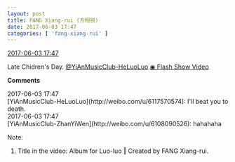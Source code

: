 ```yaml
---
layout: post
title: FANG Xiang-rui (方翔锐)
date: 2017-06-03 17:47
categories: [ 'fang-xiang-rui' ]
---
```


<div class="weibo-info">
  <a href="http://weibo.com/6117583008/F686t5Ggf">2017-06-03 17:47</a>
</div>

Late Chidren's Day. [@YiAnMusicClub-HeLuoLuo](http://weibo.com/u/6117570574) [◉ Flash Show Video](http://www.miaopai.com/show/mCHdhZu-8UcD8oigF6TCR-u8jOON74PW.htm)

<!-- more -->

**Comments**

<div class="weibo-info">2017-06-03 17:47</div>
[YiAnMusicClub-HeLuoLuo](http://weibo.com/u/6117570574): I'll beat you to death.

<div class="weibo-info">2017-06-03 17:47</div>
[YiAnMusicClub-ZhanYiWen](http://weibo.com/u/6108090526): hahahaha

Note:
1. Title in the video: Album for Luo-luo ‖ Created by FANG Xiang-rui.
